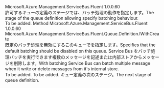 <Type Name="IWithMessageBatching" FullName="Microsoft.Azure.Management.ServiceBus.Fluent.Queue.Definition.IWithMessageBatching">
  <TypeSignature Language="C#" Value="public interface IWithMessageBatching" />
  <TypeSignature Language="ILAsm" Value=".class public interface auto ansi abstract IWithMessageBatching" />
  <TypeSignature Language="DocId" Value="T:Microsoft.Azure.Management.ServiceBus.Fluent.Queue.Definition.IWithMessageBatching" />
  <TypeSignature Language="VB.NET" Value="Public Interface IWithMessageBatching" />
  <TypeSignature Language="F#" Value="type IWithMessageBatching = interface" />
  <AssemblyInfo>
    <AssemblyName>Microsoft.Azure.Management.ServiceBus.Fluent</AssemblyName>
    <AssemblyVersion>1.0.0.60</AssemblyVersion>
  </AssemblyInfo>
  <Interfaces />
  <Docs>
    <summary>
            <span data-ttu-id="1368e-101">許可するキューの定義のステージでは、バッチ処理の動作を指定します。</span><span class="sxs-lookup"><span data-stu-id="1368e-101">The stage of the queue definition allowing specify batching behaviour.</span></span>
            </summary>
    <remarks>To be added.</remarks>
  </Docs>
  <Members>
    <Member MemberName="WithoutMessageBatching">
      <MemberSignature Language="C#" Value="public Microsoft.Azure.Management.ServiceBus.Fluent.Queue.Definition.IWithCreate WithoutMessageBatching ();" />
      <MemberSignature Language="ILAsm" Value=".method public hidebysig newslot virtual instance class Microsoft.Azure.Management.ServiceBus.Fluent.Queue.Definition.IWithCreate WithoutMessageBatching() cil managed" />
      <MemberSignature Language="DocId" Value="M:Microsoft.Azure.Management.ServiceBus.Fluent.Queue.Definition.IWithMessageBatching.WithoutMessageBatching" />
      <MemberSignature Language="VB.NET" Value="Public Function WithoutMessageBatching () As IWithCreate" />
      <MemberSignature Language="F#" Value="abstract member WithoutMessageBatching : unit -&gt; Microsoft.Azure.Management.ServiceBus.Fluent.Queue.Definition.IWithCreate" Usage="iWithMessageBatching.WithoutMessageBatching " />
      <MemberType>Method</MemberType>
      <AssemblyInfo>
        <AssemblyName>Microsoft.Azure.Management.ServiceBus.Fluent</AssemblyName>
        <AssemblyVersion>1.0.0.60</AssemblyVersion>
      </AssemblyInfo>
      <ReturnValue>
        <ReturnType>Microsoft.Azure.Management.ServiceBus.Fluent.Queue.Definition.IWithCreate</ReturnType>
      </ReturnValue>
      <Parameters />
      <Docs>
        <summary>
            <span data-ttu-id="1368e-102">既定のバッチ処理を無効にするこのキューでを指定します。</span><span class="sxs-lookup"><span data-stu-id="1368e-102">Specifies that the default batching should be disabled on this queue.</span></span>
            <span data-ttu-id="1368e-103">Service Bus をバッチ処理バッチを実行できます複数のメッセージを記述または内部ストアからメッセージを削除します。</span><span class="sxs-lookup"><span data-stu-id="1368e-103">With batching Service Bus can batch multiple message when it write or delete messages from it's internal store.</span></span>
            </summary>
        <returns>To be added.</returns>
        <remarks>To be added.</remarks>
        <return><span data-ttu-id="1368e-104">キュー定義の次のステージ。</span><span class="sxs-lookup"><span data-stu-id="1368e-104">The next stage of queue definition.</span></span></return>
      </Docs>
    </Member>
  </Members>
</Type>
